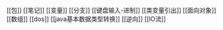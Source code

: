 
[[包]]
[[笔记]]
[[变量]]
[[分支]]
[[键盘输入-进制]]
[[类变量引出]]
[[面向对象]]
[[数组]]
[[dos]]
[[java基本数据类型转换]]
[[逆向]]
[[IO流]]


